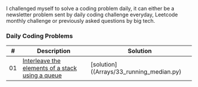 
I challenged myself to solve a coding problem daily, it can either be a newsletter problem sent by daily coding challenge everyday, Leetcode monthly challenge or previously asked questions by big tech.

### Daily Coding Problems

|  # | Description               | Solution                               |
|----|---------------------------|----------------------------------------|
| 01 | [Interleave the elements of a stack using a queue](Arrays/33_running_median.py) | [solution]((Arrays/33_running_median.py) |
